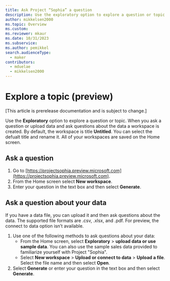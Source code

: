 ```yaml
---
title: Ask Project “Sophia” a question
description: Use the exploratory option to explore a question or topic.
author: mikkelsen2000
ms.topic: Overview
ms.custom: 
ms.reviewer: mkaur
ms.date: 10/31/2023
ms.subservice: 
ms.author: pemikkel
search.audienceType:
  - maker
contributors:
  - mduelae
  - mikkelsen2000
---
```


# Explore a topic (preview)

[This article is prerelease documentation and is subject to change.]

Use the **Exploratory** option to explore a question or topic. When you ask a question or upload data and ask questions about the data a workspace is created. By default, the workspace is title **Untitled**. You can select the defualt title and rename it. All of your workspaces are saved on the Home screen. 

## Ask a question

1. Go to [https://projectsophia.preview.microsoft.com](https://projectsophia.preview.microsoft.com).
2. From the Home screen select **New workspace**.
3. Enter your question in the text box and then select **Generate**.


## Ask a question about your data

If you have a data file, you can upload it and then ask questions about the data. The supported file formats are .csv, .xlsx, and .pdf. For preview, the connect to data option isn’t available.

1. Use one of the following methods to ask questions about your data:
   - From the Home screen, select **Exploratory** > **upload data or use sample data**. You can also use the sample sales data provided to familiarize yourself with Project "Sophia".
   - Select **New workspace** > **Upload or connect to data** > **Upload a file**. Select the file name and then select **Open**.
2. Select **Generate** or enter your question in the text box and then select **Generate**. 
